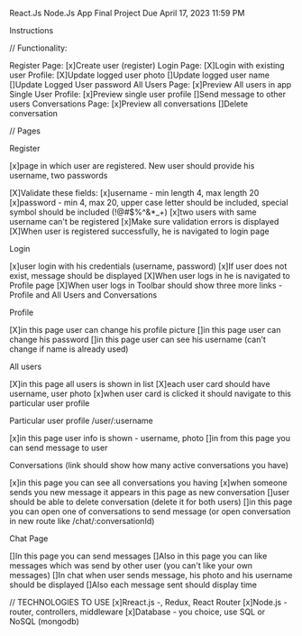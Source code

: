 React.Js Node.Js App Final Project
Due April 17, 2023 11:59 PM

Instructions

// Functionality:

Register Page:
[x]Create user (register)
Login Page:
[X]Login with existing user
Profile:
[X]Update logged user photo
[]Update logged user name
[]Update Logged User password
All Users Page:
[x]Preview All users in app
Single User Profile:
[x]Preview single user profile
[]Send message to other users
Conversations Page:
[x]Preview all conversations
[]Delete conversation

// Pages

Register

[x]page in which user are registered. New user should provide his username, two passwords

[X]Validate these fields:
[x]username - min length 4, max length 20
[x]password - min 4, max 20, upper case letter should be included, special symbol should be included (!@#$%^&\*\_+)
[x]two users with same username can't be registered
[x]Make sure validation errors is displayed
[X]When user is registered successfully, he is navigated to login page

Login

[x]user login with his credentials (username, password)
[x]If user does not exist, message should be displayed
[X]When user logs in he is navigated to Profile page
[X]When user logs in Toolbar should show three more links - Profile and All Users and Conversations

Profile

[X]in this page user can change his profile picture
[]in this page user can change his password
[]in this page user can see his username (can't change if name is already used)

All users

[X]in this page all users is shown in list
[X]each user card should have username, user photo
[x]when user card is clicked it should navigate to this particular user profile

Particular user profile /user/:username

[x]in this page user info is shown - username, photo
[]in from this page you can send message to user

Conversations (link should show how many active conversations you have)

[x]in this page you can see all conversations you having
[x]when someone sends you new message it appears in this page as new conversation
[]user should be able to delete conversation (delete it for both users)
[]in this page you can open one of conversations to send message (or open conversation in new route like /chat/:conversationId)

Chat Page

[]In this page you can send messages
[]Also in this page you can like messages which was send by other user (you can't like your own messages)
[]In chat when user sends message, his photo and his username should be displayed
[]Also each message sent should display time

// TECHNOLOGIES TO USE
[x]Rreact.js -, Redux, React Router
[x]Node.js - router, controllers, middleware
[x]Database - you choice, use SQL or NoSQL (mongodb)
